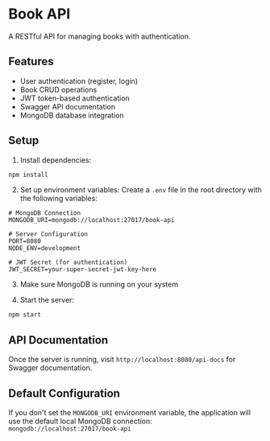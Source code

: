 <!-- @format -->

# Book API

A RESTful API for managing books with authentication.

## Features

- User authentication (register, login)
- Book CRUD operations
- JWT token-based authentication
- Swagger API documentation
- MongoDB database integration

## Setup

1. Install dependencies:

```bash
npm install
```

2. Set up environment variables:
   Create a `.env` file in the root directory with the following variables:

```env
# MongoDB Connection
MONGODB_URI=mongodb://localhost:27017/book-api

# Server Configuration
PORT=8080
NODE_ENV=development

# JWT Secret (for authentication)
JWT_SECRET=your-super-secret-jwt-key-here
```

3. Make sure MongoDB is running on your system

4. Start the server:

```bash
npm start
```

## API Documentation

Once the server is running, visit `http://localhost:8080/api-docs` for Swagger documentation.

## Default Configuration

If you don't set the `MONGODB_URI` environment variable, the application will use the default local MongoDB connection: `mongodb://localhost:27017/book-api`
